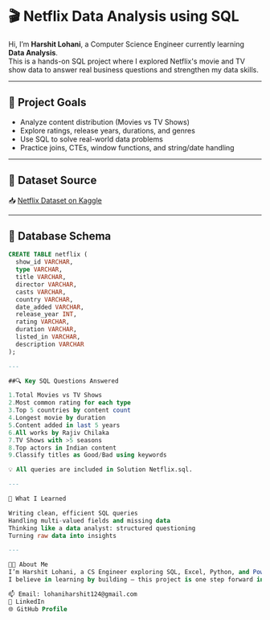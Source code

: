 # 🎬 Netflix Data Analysis using SQL

Hi, I’m **Harshit Lohani**, a Computer Science Engineer currently learning **Data Analysis**.  
This is a hands-on SQL project where I explored Netflix's movie and TV show data to answer real business questions and strengthen my data skills.

---

## 📌 Project Goals

- Analyze content distribution (Movies vs TV Shows)
- Explore ratings, release years, durations, and genres
- Use SQL to solve real-world data problems
- Practice joins, CTEs, window functions, and string/date handling

---

## 📂 Dataset Source

📥 [Netflix Dataset on Kaggle](https://www.kaggle.com/datasets/shivamb/netflix-shows?resource=download)

---

## 🧱 Database Schema

```sql
CREATE TABLE netflix (
  show_id VARCHAR,
  type VARCHAR,
  title VARCHAR,
  director VARCHAR,
  casts VARCHAR,
  country VARCHAR,
  date_added VARCHAR,
  release_year INT,
  rating VARCHAR,
  duration VARCHAR,
  listed_in VARCHAR,
  description VARCHAR
);

---

##🔍 Key SQL Questions Answered

1.Total Movies vs TV Shows
2.Most common rating for each type
3.Top 5 countries by content count
4.Longest movie by duration
5.Content added in last 5 years
6.All works by Rajiv Chilaka
7.TV Shows with >5 seasons
8.Top actors in Indian content
9.Classify titles as Good/Bad using keywords

💡 All queries are included in Solution Netflix.sql.

---

🧠 What I Learned

Writing clean, efficient SQL queries
Handling multi-valued fields and missing data
Thinking like a data analyst: structured questioning
Turning raw data into insights

---

👨‍💻 About Me
I’m Harshit Lohani, a CS Engineer exploring SQL, Excel, Python, and Power BI to become a data analyst.
I believe in learning by building — this project is one step forward in that journey.

📫 Email: lohaniharshit124@gmail.com
🔗 LinkedIn
🌐 GitHub Profile

